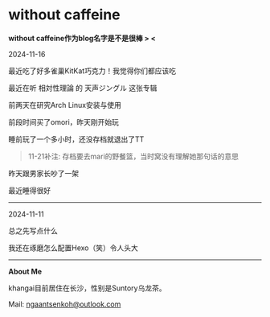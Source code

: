 # without caffeine

**without caffeine作为blog名字是不是很棒 > <**


2024-11-16

最近吃了好多雀巢KitKat巧克力！我觉得你们都应该吃

最近在听 相対性理論 的 天声ジングル 这张专辑

前两天在研究Arch Linux安装与使用

前段时间买了omori，昨天刚开始玩

睡前玩了一个多小时，还没存档就退出了TT

> 11-21补注: 存档要去mari的野餐篮，当时窝没有理解她那句话的意思

昨天跟男家长吵了一架

最近睡得很好

***

2024-11-11

总之先写点什么

我还在琢磨怎么配置Hexo（笑）令人头大

***

**About Me**

khangai目前居住在长沙，性别是Suntory乌龙茶。

Mail: ngaantsenkoh@outlook.com

